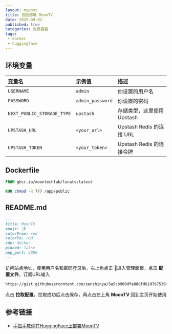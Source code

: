 ```yaml
---
layout: mypost
title: 抱脸部署 MoonTV
date: 2025-09-02
published: true
categories: 免费容器
tags: 
 - docker
 - huggingface	
---
```




## 环境变量

| 变量名                     | 示例值           | 描述                       |
| :------------------------- | :--------------- | :------------------------- |
| `USERNAME`                 | `admin`          | 你设置的用户名             |
| `PASSWORD`                 | `admin_password` | 你设置的密码               |
| `NEXT_PUBLIC_STORAGE_TYPE` | `upstash`        | 存储类型，这里使用 Upstash |
| `UPSTASH_URL`              | `<your_url>`     | Upstash Redis 的连接 URL   |
| `UPSTASH_TOKEN`            | `<your_token>`   | Upstash Redis 的连接令牌   |



## Dockerfile

```dockerfile
FROM ghcr.io/moontechlab/lunatv:latest

RUN chmod -R 777 /app/public
```



## README.md

```markdown
---
title: MoonTV
emoji: 🌖
colorFrom: red
colorTo: red
sdk: docker
pinned: false
app_port: 3000
---
```

访问站点地址，使用用户名和密码登录后，右上角点击 👤进入管理面板，点击 **配置文件**，订阅URL输入 

```tex
https://gist.githubusercontent.com/senshinya/5a5cb900dfa888fd61d767530f00fc48/raw/gistfile1.txt
```

点击 **拉取配置**，拉取成功后点击保存，再点击左上角 **MoonTV** 回到主页开始使用



## 参考链接

- [手把手教你在HuggingFace上部署MoonTV](https://linux.do/t/topic/899716)